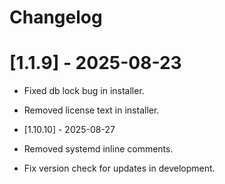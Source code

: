 # Changelog

# [1.1.9] - 2025-08-23
- Fixed db lock bug in installer.
- Removed license text in installer.

- [1.10.10] - 2025-08-27
- Removed systemd inline comments.
- Fix version check for updates in development.
